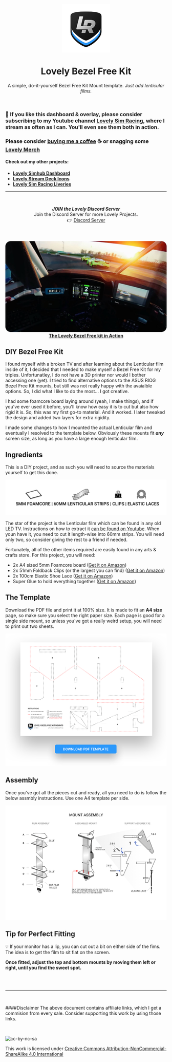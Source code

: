 <p align="center">
<img width="150" height="150" alt="Lovely Sim Racing" src="images/lr-logo-small.png">
</p>

<h1 align="center">Lovely Bezel Free Kit</h1>

<p align="center">
A simple, do-it-yourself Bezel Free Kit Mount template. <em>Just add lenticular films.</em>
</p>

<br/>

### 🔌 If you like this dashboard & overlay, please consider subscribing to my Youtube channel [Lovely Sim Racing](http://j76.me/LSR), where I stream as often as I can. You'll even see them both in action.

### Please consider [buying me a coffee](http://j76.me/BuyMeCoffee) :coffee: or snagging some [Lovely Merch](http://j76.me/LSRStore) 

#### Check out my other projects:
* [**Lovely Simhub Dashboard**](http://j76.me/LSRDash)
* [**Lovely Stream Deck Icons**](http://j76.me/LSRIcons)
* [**Lovely Sim Racing Liveries**](http://j76.me/LSRLivery)

---

<br/>

<div align="center">
<p><strong><em>JOIN the Lovely Discord Server</em></strong><br/>
Join the Discord Server for more Lovely Projects.<br/>
👉 <a href="http://j76.me/LSRDiscord">Discord Server</a></p>
</div>

<br/>
<h4 align="center">
<a href="https://youtu.be/8hztdW_aDdY">
<img src="images/lovely-bezel-free-cover.jpg" alt="The Lovely Bezel Free kit in Action" /><br/>
The Lovely Bezel Free kit in Action
</a>
</h4> 

## DIY Bezel Free Kit 
I found myself with a broken TV and after learning about the Lenticular film inside of it, I decided that I needed to make myself a Bezel Free Kit for my triples. Unfortunatley, I do not have a 3D printer nor would I bother accessing one (yet). I tried to find alternative options to the ASUS RIOG Bezel Free Kit mounts, but still was not really happy with the avaialble options. So, I did what I like to do the most... I got creative.

I had some foamcore board laying around (yeah, I make things), and if you've ever used it before, you'll know how easy it is to cut but also how rigid it is. So, this was my first go-to material. And it worked. I later tweaked the design and added two layers for extra rigidity. 

I made some changes to how I mounted the actual Lenticular film and eventually I resolved to the template below. Obviously these mounts fit ***any*** screen size, as long as you have a large enough lenticular film.


## Ingredients
This is a DIY project, and as such you will need to source the materials yourself to get this done.

![Ingredients](images/ingredients.png)

The star of the project is the Lenticular film which can be found in any old LED TV. Instructions on how to extract it [can be found on Youtube](https://www.youtube.com/results?search_query=diy+bezel+free+kit). When youn have it, you need to cut it length-wise into 60mm strips. You will need only two, so consider giving the rest to a friend if needed. 

Fortunately, all of the other items required are easily found in any arts & crafts store. For this project, you will need:

* 2x A4 sized 5mm Foamcore board ([Get it on Amazon](https://www.amazon.de/-/en/Cathedral-A4-Foam-Board-Black/dp/B00BZ1VREG/ref=sr_1_1?crid=2V4NTFSX9BVYM&amp;keywords=schaumkern%252B5%252Bmm%252Ba4&amp;qid=1682930947&amp;sprefix=foamcore%252B5mm%252Ba%252Caps%252C115&amp;sr=8-1&amp;th=1&_encoding=UTF8&tag=lovelysimraci-21&linkCode=ur2&linkId=fb7b8388eb7d9eb4b6b7d215c46c81fd&camp=1638&creative=6742))
* 2x 51mm Foldback Clips (or the largest you can find) ([Get it on Amazon](https://www.amazon.de/-/en/D-RECT-Foldback-Multi-Purpose-Writing-Supplies/dp/B07VQJ33ML/ref=sr_1_7?crid=2A8FMAP01V8AC&amp;keywords=foldback%252Bclips%252B51%252Bmm&amp;qid=1682930315&amp;sprefix=foldback%252Bclips%252B51mm%252Caps%252C107&amp;sr=8-7&amp;th=1&_encoding=UTF8&tag=lovelysimraci-21&linkCode=ur2&linkId=fcd9ba18fde7b983a2eb46522879b562&camp=1638&creative=6742))
* 2x 100cm Elastic Shoe Lace ([Get it on Amazon](https://www.amazon.de/dp/B09KPJH188?ref_=cm_sw_r_cp_ud_dp_1ZCY86WZX8D1SN19WG68&_encoding=UTF8&tag=lovelysimraci-21&linkCode=ur2&linkId=577eb346b6609ddcc447dc004cbc6350&camp=1638&creative=6742))
* Super Glue to hold everything together ([Get it on Amazon](https://www.amazon.de/Super-Liquid-Minis-Original-Sealed/dp/B06WWB38CW/ref=sr_1_3_sspa?crid=19TFJLCQ0KX81&amp;keywords=superkleber&amp;qid=1682931052&amp;sprefix=super%252Bglue%252Caps%252C158&amp;sr=8-3-spons&amp;sp_csd=d2lkZ2V0TmFtZT1zcF9hdGY&amp;th=1&_encoding=UTF8&tag=lovelysimraci-21&linkCode=ur2&linkId=80a2ad0b6f7d158441d53f00dabc0604&camp=1638&creative=6742))

## The Template
Download the PDF file and print it at 100% size. It is made to fit an **A4 size** page, so make sure you select the right paper size. Each page is good for a single side mount, so unless you've got a really weird setup, you will need to print out two sheets.

[![Lovely Bezel Free Kit](images/template-download.png)](files/lovely-bezel-free-kit-A4.pdf)


## Assembly
Once you've got all the pieces cut and ready, all you need to do is follow the below assmbly instructions. Use one A4 template per side.

![Mount Assembly](images/mount-assembly.png)

## Tip for Perfect Fitting
:bulb: If your monitor has a lip, you can cut out a bit on either side of the fims. The idea is to get the film to sit flat on the screen. 

**Once fitted, adjust the top and bottom mounts by moving them left or right, until you find the sweet spot.**

<br/><br/>

---

<br/>

####Disclaimer
The above document contains affiliate links, which I get a commision from every sale. Consider supporting this work by using those links.

<br/>

![cc-by-nc-sa](https://mirrors.creativecommons.org/presskit/buttons/88x31/svg/by-nc-sa.svg)

This work is licensed under [Creative Commons Attribution-NonCommercial-ShareAlike 4.0 International](http://creativecommons.org/licenses/by-nc-sa/4.0/)
